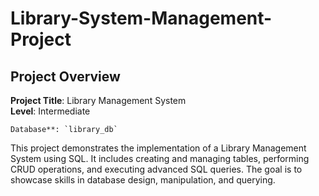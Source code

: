 # Library-System-Management-Project

## Project Overview


**Project Title**: Library Management System  
**Level**: Intermediate 
```
Database**: `library_db`
```
This project demonstrates the implementation of a Library Management System using SQL. It includes creating and managing tables, performing CRUD operations, and executing advanced SQL queries. The goal is to showcase skills in database design, manipulation, and querying.
